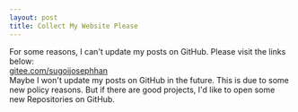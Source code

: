 ```yaml
---
layout: post
title: Collect My Website Please
---
```


For some reasons, I can't update my posts on GitHub. Please visit the links below:                                                                                   
[gitee.com/sugoijosephhan](https://gitee.com/sugoijosephhan)                                        
Maybe I won't update my posts on GitHub in the future. This is due to some new policy reasons. But if there are good projects, I'd like to open some new Repositories on GitHub.
